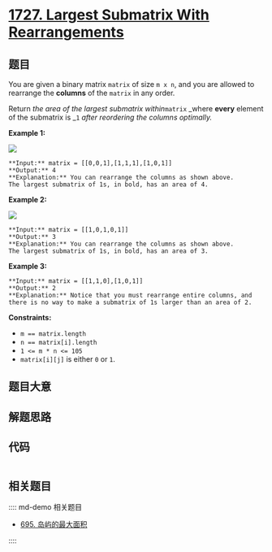 # [1727. Largest Submatrix With Rearrangements](https://leetcode.com/problems/largest-submatrix-with-rearrangements)

## 题目

You are given a binary matrix `matrix` of size `m x n`, and you are allowed to
rearrange the **columns** of the `matrix` in any order.

Return _the area of the largest submatrix within_`matrix` _where **every**
element of the submatrix is _`1` _after reordering the columns optimally._



**Example 1:**

![](https://assets.leetcode.com/uploads/2020/12/29/screenshot-2020-12-30-at-40536-pm.png)

    
    
    **Input:** matrix = [[0,0,1],[1,1,1],[1,0,1]]
    **Output:** 4
    **Explanation:** You can rearrange the columns as shown above.
    The largest submatrix of 1s, in bold, has an area of 4.
    

**Example 2:**

![](https://assets.leetcode.com/uploads/2020/12/29/screenshot-2020-12-30-at-40852-pm.png)

    
    
    **Input:** matrix = [[1,0,1,0,1]]
    **Output:** 3
    **Explanation:** You can rearrange the columns as shown above.
    The largest submatrix of 1s, in bold, has an area of 3.
    

**Example 3:**

    
    
    **Input:** matrix = [[1,1,0],[1,0,1]]
    **Output:** 2
    **Explanation:** Notice that you must rearrange entire columns, and there is no way to make a submatrix of 1s larger than an area of 2.
    



**Constraints:**

  * `m == matrix.length`
  * `n == matrix[i].length`
  * `1 <= m * n <= 105`
  * `matrix[i][j]` is either `0` or `1`.


## 题目大意

## 解题思路

## 代码

```javascript

```

## 相关题目

:::: md-demo 相关题目
- [695. 岛屿的最大面积](https://leetcode.com/problems/max-area-of-island)

::::
